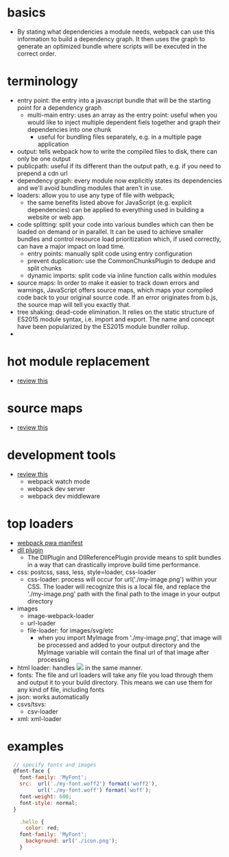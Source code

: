 # basics
  - By stating what dependencies a module needs, webpack can use this information to build a dependency graph. It then uses the graph to generate an optimized bundle where scripts will be executed in the correct order.



# terminology
  - entry point: the entry into a javascript bundle that will be the starting point for a dependency graph
    - multi-main entry: uses an array as the entry point: useful when you would like to inject multiple dependent fiels together and graph their dependencies into one chunk
      - useful for bundling files separately, e.g. in a multiple page application
  - output: tells webpack how to write the compiled files to disk, there can only be one output
  - publicpath: useful if its different than the output path, e.g. if you need to prepend a cdn url
  - dependency graph: every module now explicitly states its dependencies and we'll avoid bundling modules that aren't in use.
  - loaders: allow you to use any type of file with webpack;
    - the same benefits listed above for JavaScript (e.g. explicit dependencies) can be applied to everything used in building a website or web app.
  - code splitting: split your code into various bundles which can then be loaded on demand or in parallel. It can be used to achieve smaller bundles and control resource load prioritization which, if used correctly, can have a major impact on load time.
    - entry points: manually split code using entry configuration
    - prevent duplication: use the CommonChunksPlugin to dedupe and split chunks
    - dynamic imports: split code via inline function calls within modules
  - source maps: In order to make it easier to track down errors and warnings, JavaScript offers source maps, which maps your compiled code back to your original source code. If an error originates from b.js, the source map will tell you exactly that.
  - tree shaking:  dead-code elimination. It relies on the static structure of ES2015 module syntax, i.e. import and export. The name and concept have been popularized by the ES2015 module bundler rollup.
  -


# hot module replacement
  - [review this](https://webpack.js.org/guides/hot-module-replacement/)


# source maps
  - [review this](https://webpack.js.org/configuration/devtool/)


# development tools
  - [review this](https://webpack.js.org/guides/development/#choosing-a-development-tool)
    - webpack watch mode
    - webpack dev server
    - webpack dev middleware


# top loaders
  - [webpack pwa manifest](https://github.com/arthurbergmz/webpack-pwa-manifest)
  - [dll plugin](https://webpack.js.org/plugins/dll-plugin/)
    - The DllPlugin and DllReferencePlugin provide means to split bundles in a way that can drastically improve build time performance.
  - css: postcss, sass, less, style=loader, css-loader
    - css-loader: process will occur for url('./my-image.png') within your CSS. The loader will recognize this is a local file, and replace the './my-image.png' path with the final path to the image in your output directory
  - images
    - image-webpack-loader
    - url-loader
    - file-loader: for images/svg/etc
      - when you import MyImage from './my-image.png', that image will be processed and added to your output directory and the MyImage variable will contain the final url of that image after processing
  - html loader: handles <img src="./my-image.png" /> in the same manner.
  - fonts: The file and url loaders will take any file you load through them and output it to your build directory. This means we can use them for any kind of file, including fonts
  - json: works automatically
  - csvs/tsvs:
    - csv-loader
  - xml: xml-loader

# examples
  ```js
    // specify fonts and images
    @font-face {
      font-family: 'MyFont';
      src:  url('./my-font.woff2') format('woff2'),
            url('./my-font.woff') format('woff');
      font-weight: 600;
      font-style: normal;
    }

      .hello {
        color: red;
      font-family: 'MyFont';
        background: url('./icon.png');
      }
  ```
